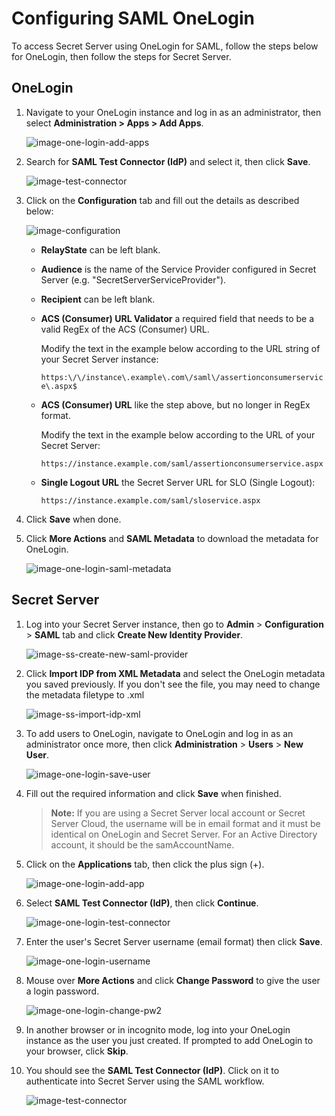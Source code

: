 [title]: # (Configuring SAML OneLogin)
[tags]: # (authentication,SSO)
[priority]: # (1000)
[display]: # (all)

# Configuring SAML OneLogin

To access Secret Server using OneLogin for SAML, follow the steps below for OneLogin, then follow the steps for Secret Server.

## OneLogin

1. Navigate to your OneLogin instance and log in as an administrator, then select **Administration \> Apps \> Add Apps**.

   ![image-one-login-add-apps](images/one-login-add-apps.png)

1. Search for **SAML Test Connector (IdP)** and select it, then click **Save**.

   ![image-test-connector](images/one-login-test-connector.png)

1. Click on the **Configuration** tab and fill out the details as described below:

   ![image-configuration](images/one-login-configuration.png)

   * **RelayState** can be left blank.

   * **Audience** is the name of the Service Provider configured in Secret Server (e.g. "SecretServerServiceProvider").

   * **Recipient** can be left blank.

   * **ACS (Consumer) URL Validator** a required field that needs to be a valid RegEx of the ACS (Consumer) URL.

      Modify the text in the example below according to the URL string of your Secret Server instance:

        `https:\/\/instance\.example\.com\/saml\/assertionconsumerservice\.aspx$`

   * **ACS (Consumer) URL** like the step above, but no longer in RegEx format.

      Modify the text in the example below according to the URL of your Secret Server:

        `https://instance.example.com/saml/assertionconsumerservice.aspx`

   * **Single Logout URL** the Secret Server URL for SLO (Single Logout):

        `https://instance.example.com/saml/sloservice.aspx`

1. Click **Save** when done.

1. Click **More Actions** and **SAML Metadata** to download the metadata for OneLogin.

   ![image-one-login-saml-metadata](images/one-login-saml-metadata.png)

## Secret Server

1. Log into your Secret Server instance, then go to **Admin** > **Configuration** > **SAML** tab and click **Create New Identity Provider**.

   ![image-ss-create-new-saml-provider](images/ss-create-new-saml-provider.png)

1. Click **Import IDP from XML Metadata** and select the OneLogin metadata you saved previously. If you don't see the file, you may need to change the metadata filetype to .xml

   ![image-ss-import-idp-xml](images/ss-import-idp-xml.png)

1. To add users to OneLogin, navigate to OneLogin and log in as an administrator once more, then click **Administration** > **Users** > **New User**.

   ![image-one-login-save-user](images/one-login-save-user.png)

1. Fill out the required information and click **Save** when finished.

    >**Note:** If you are using a Secret Server local account or Secret Server Cloud, the username will be in email format and it must be identical on OneLogin and Secret Server. For an Active Directory account, it should be the samAccountName.

1. Click on the **Applications** tab, then click the plus sign (+).

   ![image-one-login-add-app](images/one-login-add-app.png)

1. Select **SAML Test Connector (IdP)**, then click **Continue**.

   ![image-one-login-test-connector](images/one-login-new-login.png)

1. Enter the user's Secret Server username (email format) then click **Save**.

   ![image-one-login-username](images/one-login-username.png)

1. Mouse over **More Actions** and click **Change Password** to give the user a login password.

   ![image-one-login-change-pw2](images/one-login-change-pw2.png)

1. In another browser or in incognito mode, log into your OneLogin instance as the user you just created. If prompted to add OneLogin to your browser, click **Skip**.

1. You should see the **SAML Test Connector (IdP)**. Click on it to authenticate into Secret Server using the SAML workflow.

   ![image-test-connector](images/one-login-test-connector.png)
